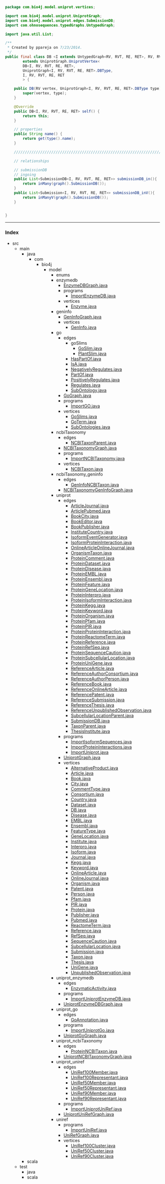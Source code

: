 
```java
package com.bio4j.model.uniprot.vertices;

import com.bio4j.model.uniprot.UniprotGraph;
import com.bio4j.model.uniprot.edges.SubmissionDB;
import com.ohnosequences.typedGraphs.UntypedGraph;

import java.util.List;

/**
 * Created by ppareja on 7/23/2014.
 */
public final class DB <I extends UntypedGraph<RV, RVT, RE, RET>, RV, RVT, RE, RET>
		extends UniprotGraph.UniprotVertex<
		DB<I, RV, RVT, RE, RET>,
		UniprotGraph<I, RV, RVT, RE, RET>.DBType,
		I, RV, RVT, RE, RET
		> {

	public DB(RV vertex, UniprotGraph<I, RV, RVT, RE, RET>.DBType type) {
		super(vertex, type);
	}

	@Override
	public DB<I, RV, RVT, RE, RET> self() {
		return this;
	}

	// properties
	public String name() {
		return get(type().name);
	}

	//////////////////////////////////////////////////////////////////////////////////////////////

	// relationships

	// submissionDB
	// ingoing
	public List<SubmissionDB<I, RV, RVT, RE, RET>> submissionDB_in(){
		return inMany(graph().SubmissionDB());
	}
	public List<Submission<I, RV, RVT, RE, RET>> submissionDB_inV(){
		return inManyV(graph().SubmissionDB());
	}


}

```


------

### Index

+ src
  + main
    + java
      + com
        + bio4j
          + model
            + enums
            + enzymedb
              + [EnzymeDBGraph.java][main\java\com\bio4j\model\enzymedb\EnzymeDBGraph.java]
              + programs
                + [ImportEnzymeDB.java][main\java\com\bio4j\model\enzymedb\programs\ImportEnzymeDB.java]
              + vertices
                + [Enzyme.java][main\java\com\bio4j\model\enzymedb\vertices\Enzyme.java]
            + geninfo
              + [GenInfoGraph.java][main\java\com\bio4j\model\geninfo\GenInfoGraph.java]
              + vertices
                + [GenInfo.java][main\java\com\bio4j\model\geninfo\vertices\GenInfo.java]
            + go
              + edges
                + goSlims
                  + [GoSlim.java][main\java\com\bio4j\model\go\edges\goSlims\GoSlim.java]
                  + [PlantSlim.java][main\java\com\bio4j\model\go\edges\goSlims\PlantSlim.java]
                + [HasPartOf.java][main\java\com\bio4j\model\go\edges\HasPartOf.java]
                + [IsA.java][main\java\com\bio4j\model\go\edges\IsA.java]
                + [NegativelyRegulates.java][main\java\com\bio4j\model\go\edges\NegativelyRegulates.java]
                + [PartOf.java][main\java\com\bio4j\model\go\edges\PartOf.java]
                + [PositivelyRegulates.java][main\java\com\bio4j\model\go\edges\PositivelyRegulates.java]
                + [Regulates.java][main\java\com\bio4j\model\go\edges\Regulates.java]
                + [SubOntology.java][main\java\com\bio4j\model\go\edges\SubOntology.java]
              + [GoGraph.java][main\java\com\bio4j\model\go\GoGraph.java]
              + programs
                + [ImportGO.java][main\java\com\bio4j\model\go\programs\ImportGO.java]
              + vertices
                + [GoSlims.java][main\java\com\bio4j\model\go\vertices\GoSlims.java]
                + [GoTerm.java][main\java\com\bio4j\model\go\vertices\GoTerm.java]
                + [SubOntologies.java][main\java\com\bio4j\model\go\vertices\SubOntologies.java]
            + ncbiTaxonomy
              + edges
                + [NCBITaxonParent.java][main\java\com\bio4j\model\ncbiTaxonomy\edges\NCBITaxonParent.java]
              + [NCBITaxonomyGraph.java][main\java\com\bio4j\model\ncbiTaxonomy\NCBITaxonomyGraph.java]
              + programs
                + [ImportNCBITaxonomy.java][main\java\com\bio4j\model\ncbiTaxonomy\programs\ImportNCBITaxonomy.java]
              + vertices
                + [NCBITaxon.java][main\java\com\bio4j\model\ncbiTaxonomy\vertices\NCBITaxon.java]
            + ncbiTaxonomy_geninfo
              + edges
                + [GenInfoNCBITaxon.java][main\java\com\bio4j\model\ncbiTaxonomy_geninfo\edges\GenInfoNCBITaxon.java]
              + [NCBITaxonomyGenInfoGraph.java][main\java\com\bio4j\model\ncbiTaxonomy_geninfo\NCBITaxonomyGenInfoGraph.java]
            + uniprot
              + edges
                + [ArticleJournal.java][main\java\com\bio4j\model\uniprot\edges\ArticleJournal.java]
                + [ArticlePubmed.java][main\java\com\bio4j\model\uniprot\edges\ArticlePubmed.java]
                + [BookCity.java][main\java\com\bio4j\model\uniprot\edges\BookCity.java]
                + [BookEditor.java][main\java\com\bio4j\model\uniprot\edges\BookEditor.java]
                + [BookPublisher.java][main\java\com\bio4j\model\uniprot\edges\BookPublisher.java]
                + [InstituteCountry.java][main\java\com\bio4j\model\uniprot\edges\InstituteCountry.java]
                + [IsoformEventGenerator.java][main\java\com\bio4j\model\uniprot\edges\IsoformEventGenerator.java]
                + [IsoformProteinInteraction.java][main\java\com\bio4j\model\uniprot\edges\IsoformProteinInteraction.java]
                + [OnlineArticleOnlineJournal.java][main\java\com\bio4j\model\uniprot\edges\OnlineArticleOnlineJournal.java]
                + [OrganismTaxon.java][main\java\com\bio4j\model\uniprot\edges\OrganismTaxon.java]
                + [ProteinComment.java][main\java\com\bio4j\model\uniprot\edges\ProteinComment.java]
                + [ProteinDataset.java][main\java\com\bio4j\model\uniprot\edges\ProteinDataset.java]
                + [ProteinDisease.java][main\java\com\bio4j\model\uniprot\edges\ProteinDisease.java]
                + [ProteinEMBL.java][main\java\com\bio4j\model\uniprot\edges\ProteinEMBL.java]
                + [ProteinEnsembl.java][main\java\com\bio4j\model\uniprot\edges\ProteinEnsembl.java]
                + [ProteinFeature.java][main\java\com\bio4j\model\uniprot\edges\ProteinFeature.java]
                + [ProteinGeneLocation.java][main\java\com\bio4j\model\uniprot\edges\ProteinGeneLocation.java]
                + [ProteinInterpro.java][main\java\com\bio4j\model\uniprot\edges\ProteinInterpro.java]
                + [ProteinIsoformInteraction.java][main\java\com\bio4j\model\uniprot\edges\ProteinIsoformInteraction.java]
                + [ProteinKegg.java][main\java\com\bio4j\model\uniprot\edges\ProteinKegg.java]
                + [ProteinKeyword.java][main\java\com\bio4j\model\uniprot\edges\ProteinKeyword.java]
                + [ProteinOrganism.java][main\java\com\bio4j\model\uniprot\edges\ProteinOrganism.java]
                + [ProteinPfam.java][main\java\com\bio4j\model\uniprot\edges\ProteinPfam.java]
                + [ProteinPIR.java][main\java\com\bio4j\model\uniprot\edges\ProteinPIR.java]
                + [ProteinProteinInteraction.java][main\java\com\bio4j\model\uniprot\edges\ProteinProteinInteraction.java]
                + [ProteinReactomeTerm.java][main\java\com\bio4j\model\uniprot\edges\ProteinReactomeTerm.java]
                + [ProteinReference.java][main\java\com\bio4j\model\uniprot\edges\ProteinReference.java]
                + [ProteinRefSeq.java][main\java\com\bio4j\model\uniprot\edges\ProteinRefSeq.java]
                + [ProteinSequenceCaution.java][main\java\com\bio4j\model\uniprot\edges\ProteinSequenceCaution.java]
                + [ProteinSubcellularLocation.java][main\java\com\bio4j\model\uniprot\edges\ProteinSubcellularLocation.java]
                + [ProteinUniGene.java][main\java\com\bio4j\model\uniprot\edges\ProteinUniGene.java]
                + [ReferenceArticle.java][main\java\com\bio4j\model\uniprot\edges\ReferenceArticle.java]
                + [ReferenceAuthorConsortium.java][main\java\com\bio4j\model\uniprot\edges\ReferenceAuthorConsortium.java]
                + [ReferenceAuthorPerson.java][main\java\com\bio4j\model\uniprot\edges\ReferenceAuthorPerson.java]
                + [ReferenceBook.java][main\java\com\bio4j\model\uniprot\edges\ReferenceBook.java]
                + [ReferenceOnlineArticle.java][main\java\com\bio4j\model\uniprot\edges\ReferenceOnlineArticle.java]
                + [ReferencePatent.java][main\java\com\bio4j\model\uniprot\edges\ReferencePatent.java]
                + [ReferenceSubmission.java][main\java\com\bio4j\model\uniprot\edges\ReferenceSubmission.java]
                + [ReferenceThesis.java][main\java\com\bio4j\model\uniprot\edges\ReferenceThesis.java]
                + [ReferenceUnpublishedObservation.java][main\java\com\bio4j\model\uniprot\edges\ReferenceUnpublishedObservation.java]
                + [SubcellularLocationParent.java][main\java\com\bio4j\model\uniprot\edges\SubcellularLocationParent.java]
                + [SubmissionDB.java][main\java\com\bio4j\model\uniprot\edges\SubmissionDB.java]
                + [TaxonParent.java][main\java\com\bio4j\model\uniprot\edges\TaxonParent.java]
                + [ThesisInstitute.java][main\java\com\bio4j\model\uniprot\edges\ThesisInstitute.java]
              + programs
                + [ImportIsoformSequences.java][main\java\com\bio4j\model\uniprot\programs\ImportIsoformSequences.java]
                + [ImportProteinInteractions.java][main\java\com\bio4j\model\uniprot\programs\ImportProteinInteractions.java]
                + [ImportUniprot.java][main\java\com\bio4j\model\uniprot\programs\ImportUniprot.java]
              + [UniprotGraph.java][main\java\com\bio4j\model\uniprot\UniprotGraph.java]
              + vertices
                + [AlternativeProduct.java][main\java\com\bio4j\model\uniprot\vertices\AlternativeProduct.java]
                + [Article.java][main\java\com\bio4j\model\uniprot\vertices\Article.java]
                + [Book.java][main\java\com\bio4j\model\uniprot\vertices\Book.java]
                + [City.java][main\java\com\bio4j\model\uniprot\vertices\City.java]
                + [CommentType.java][main\java\com\bio4j\model\uniprot\vertices\CommentType.java]
                + [Consortium.java][main\java\com\bio4j\model\uniprot\vertices\Consortium.java]
                + [Country.java][main\java\com\bio4j\model\uniprot\vertices\Country.java]
                + [Dataset.java][main\java\com\bio4j\model\uniprot\vertices\Dataset.java]
                + [DB.java][main\java\com\bio4j\model\uniprot\vertices\DB.java]
                + [Disease.java][main\java\com\bio4j\model\uniprot\vertices\Disease.java]
                + [EMBL.java][main\java\com\bio4j\model\uniprot\vertices\EMBL.java]
                + [Ensembl.java][main\java\com\bio4j\model\uniprot\vertices\Ensembl.java]
                + [FeatureType.java][main\java\com\bio4j\model\uniprot\vertices\FeatureType.java]
                + [GeneLocation.java][main\java\com\bio4j\model\uniprot\vertices\GeneLocation.java]
                + [Institute.java][main\java\com\bio4j\model\uniprot\vertices\Institute.java]
                + [Interpro.java][main\java\com\bio4j\model\uniprot\vertices\Interpro.java]
                + [Isoform.java][main\java\com\bio4j\model\uniprot\vertices\Isoform.java]
                + [Journal.java][main\java\com\bio4j\model\uniprot\vertices\Journal.java]
                + [Kegg.java][main\java\com\bio4j\model\uniprot\vertices\Kegg.java]
                + [Keyword.java][main\java\com\bio4j\model\uniprot\vertices\Keyword.java]
                + [OnlineArticle.java][main\java\com\bio4j\model\uniprot\vertices\OnlineArticle.java]
                + [OnlineJournal.java][main\java\com\bio4j\model\uniprot\vertices\OnlineJournal.java]
                + [Organism.java][main\java\com\bio4j\model\uniprot\vertices\Organism.java]
                + [Patent.java][main\java\com\bio4j\model\uniprot\vertices\Patent.java]
                + [Person.java][main\java\com\bio4j\model\uniprot\vertices\Person.java]
                + [Pfam.java][main\java\com\bio4j\model\uniprot\vertices\Pfam.java]
                + [PIR.java][main\java\com\bio4j\model\uniprot\vertices\PIR.java]
                + [Protein.java][main\java\com\bio4j\model\uniprot\vertices\Protein.java]
                + [Publisher.java][main\java\com\bio4j\model\uniprot\vertices\Publisher.java]
                + [Pubmed.java][main\java\com\bio4j\model\uniprot\vertices\Pubmed.java]
                + [ReactomeTerm.java][main\java\com\bio4j\model\uniprot\vertices\ReactomeTerm.java]
                + [Reference.java][main\java\com\bio4j\model\uniprot\vertices\Reference.java]
                + [RefSeq.java][main\java\com\bio4j\model\uniprot\vertices\RefSeq.java]
                + [SequenceCaution.java][main\java\com\bio4j\model\uniprot\vertices\SequenceCaution.java]
                + [SubcellularLocation.java][main\java\com\bio4j\model\uniprot\vertices\SubcellularLocation.java]
                + [Submission.java][main\java\com\bio4j\model\uniprot\vertices\Submission.java]
                + [Taxon.java][main\java\com\bio4j\model\uniprot\vertices\Taxon.java]
                + [Thesis.java][main\java\com\bio4j\model\uniprot\vertices\Thesis.java]
                + [UniGene.java][main\java\com\bio4j\model\uniprot\vertices\UniGene.java]
                + [UnpublishedObservation.java][main\java\com\bio4j\model\uniprot\vertices\UnpublishedObservation.java]
            + uniprot_enzymedb
              + edges
                + [EnzymaticActivity.java][main\java\com\bio4j\model\uniprot_enzymedb\edges\EnzymaticActivity.java]
              + programs
                + [ImportUniprotEnzymeDB.java][main\java\com\bio4j\model\uniprot_enzymedb\programs\ImportUniprotEnzymeDB.java]
              + [UniprotEnzymeDBGraph.java][main\java\com\bio4j\model\uniprot_enzymedb\UniprotEnzymeDBGraph.java]
            + uniprot_go
              + edges
                + [GoAnnotation.java][main\java\com\bio4j\model\uniprot_go\edges\GoAnnotation.java]
              + programs
                + [ImportUniprotGo.java][main\java\com\bio4j\model\uniprot_go\programs\ImportUniprotGo.java]
              + [UniprotGoGraph.java][main\java\com\bio4j\model\uniprot_go\UniprotGoGraph.java]
            + uniprot_ncbiTaxonomy
              + edges
                + [ProteinNCBITaxon.java][main\java\com\bio4j\model\uniprot_ncbiTaxonomy\edges\ProteinNCBITaxon.java]
              + [UniprotNCBITaxonomyGraph.java][main\java\com\bio4j\model\uniprot_ncbiTaxonomy\UniprotNCBITaxonomyGraph.java]
            + uniprot_uniref
              + edges
                + [UniRef100Member.java][main\java\com\bio4j\model\uniprot_uniref\edges\UniRef100Member.java]
                + [UniRef100Representant.java][main\java\com\bio4j\model\uniprot_uniref\edges\UniRef100Representant.java]
                + [UniRef50Member.java][main\java\com\bio4j\model\uniprot_uniref\edges\UniRef50Member.java]
                + [UniRef50Representant.java][main\java\com\bio4j\model\uniprot_uniref\edges\UniRef50Representant.java]
                + [UniRef90Member.java][main\java\com\bio4j\model\uniprot_uniref\edges\UniRef90Member.java]
                + [UniRef90Representant.java][main\java\com\bio4j\model\uniprot_uniref\edges\UniRef90Representant.java]
              + programs
                + [ImportUniprotUniRef.java][main\java\com\bio4j\model\uniprot_uniref\programs\ImportUniprotUniRef.java]
              + [UniprotUniRefGraph.java][main\java\com\bio4j\model\uniprot_uniref\UniprotUniRefGraph.java]
            + uniref
              + programs
                + [ImportUniRef.java][main\java\com\bio4j\model\uniref\programs\ImportUniRef.java]
              + [UniRefGraph.java][main\java\com\bio4j\model\uniref\UniRefGraph.java]
              + vertices
                + [UniRef100Cluster.java][main\java\com\bio4j\model\uniref\vertices\UniRef100Cluster.java]
                + [UniRef50Cluster.java][main\java\com\bio4j\model\uniref\vertices\UniRef50Cluster.java]
                + [UniRef90Cluster.java][main\java\com\bio4j\model\uniref\vertices\UniRef90Cluster.java]
    + scala
  + test
    + java
    + scala

[main\java\com\bio4j\model\enzymedb\EnzymeDBGraph.java]: ..\..\enzymedb\EnzymeDBGraph.java.md
[main\java\com\bio4j\model\enzymedb\programs\ImportEnzymeDB.java]: ..\..\enzymedb\programs\ImportEnzymeDB.java.md
[main\java\com\bio4j\model\enzymedb\vertices\Enzyme.java]: ..\..\enzymedb\vertices\Enzyme.java.md
[main\java\com\bio4j\model\geninfo\GenInfoGraph.java]: ..\..\geninfo\GenInfoGraph.java.md
[main\java\com\bio4j\model\geninfo\vertices\GenInfo.java]: ..\..\geninfo\vertices\GenInfo.java.md
[main\java\com\bio4j\model\go\edges\goSlims\GoSlim.java]: ..\..\go\edges\goSlims\GoSlim.java.md
[main\java\com\bio4j\model\go\edges\goSlims\PlantSlim.java]: ..\..\go\edges\goSlims\PlantSlim.java.md
[main\java\com\bio4j\model\go\edges\HasPartOf.java]: ..\..\go\edges\HasPartOf.java.md
[main\java\com\bio4j\model\go\edges\IsA.java]: ..\..\go\edges\IsA.java.md
[main\java\com\bio4j\model\go\edges\NegativelyRegulates.java]: ..\..\go\edges\NegativelyRegulates.java.md
[main\java\com\bio4j\model\go\edges\PartOf.java]: ..\..\go\edges\PartOf.java.md
[main\java\com\bio4j\model\go\edges\PositivelyRegulates.java]: ..\..\go\edges\PositivelyRegulates.java.md
[main\java\com\bio4j\model\go\edges\Regulates.java]: ..\..\go\edges\Regulates.java.md
[main\java\com\bio4j\model\go\edges\SubOntology.java]: ..\..\go\edges\SubOntology.java.md
[main\java\com\bio4j\model\go\GoGraph.java]: ..\..\go\GoGraph.java.md
[main\java\com\bio4j\model\go\programs\ImportGO.java]: ..\..\go\programs\ImportGO.java.md
[main\java\com\bio4j\model\go\vertices\GoSlims.java]: ..\..\go\vertices\GoSlims.java.md
[main\java\com\bio4j\model\go\vertices\GoTerm.java]: ..\..\go\vertices\GoTerm.java.md
[main\java\com\bio4j\model\go\vertices\SubOntologies.java]: ..\..\go\vertices\SubOntologies.java.md
[main\java\com\bio4j\model\ncbiTaxonomy\edges\NCBITaxonParent.java]: ..\..\ncbiTaxonomy\edges\NCBITaxonParent.java.md
[main\java\com\bio4j\model\ncbiTaxonomy\NCBITaxonomyGraph.java]: ..\..\ncbiTaxonomy\NCBITaxonomyGraph.java.md
[main\java\com\bio4j\model\ncbiTaxonomy\programs\ImportNCBITaxonomy.java]: ..\..\ncbiTaxonomy\programs\ImportNCBITaxonomy.java.md
[main\java\com\bio4j\model\ncbiTaxonomy\vertices\NCBITaxon.java]: ..\..\ncbiTaxonomy\vertices\NCBITaxon.java.md
[main\java\com\bio4j\model\ncbiTaxonomy_geninfo\edges\GenInfoNCBITaxon.java]: ..\..\ncbiTaxonomy_geninfo\edges\GenInfoNCBITaxon.java.md
[main\java\com\bio4j\model\ncbiTaxonomy_geninfo\NCBITaxonomyGenInfoGraph.java]: ..\..\ncbiTaxonomy_geninfo\NCBITaxonomyGenInfoGraph.java.md
[main\java\com\bio4j\model\uniprot\edges\ArticleJournal.java]: ..\edges\ArticleJournal.java.md
[main\java\com\bio4j\model\uniprot\edges\ArticlePubmed.java]: ..\edges\ArticlePubmed.java.md
[main\java\com\bio4j\model\uniprot\edges\BookCity.java]: ..\edges\BookCity.java.md
[main\java\com\bio4j\model\uniprot\edges\BookEditor.java]: ..\edges\BookEditor.java.md
[main\java\com\bio4j\model\uniprot\edges\BookPublisher.java]: ..\edges\BookPublisher.java.md
[main\java\com\bio4j\model\uniprot\edges\InstituteCountry.java]: ..\edges\InstituteCountry.java.md
[main\java\com\bio4j\model\uniprot\edges\IsoformEventGenerator.java]: ..\edges\IsoformEventGenerator.java.md
[main\java\com\bio4j\model\uniprot\edges\IsoformProteinInteraction.java]: ..\edges\IsoformProteinInteraction.java.md
[main\java\com\bio4j\model\uniprot\edges\OnlineArticleOnlineJournal.java]: ..\edges\OnlineArticleOnlineJournal.java.md
[main\java\com\bio4j\model\uniprot\edges\OrganismTaxon.java]: ..\edges\OrganismTaxon.java.md
[main\java\com\bio4j\model\uniprot\edges\ProteinComment.java]: ..\edges\ProteinComment.java.md
[main\java\com\bio4j\model\uniprot\edges\ProteinDataset.java]: ..\edges\ProteinDataset.java.md
[main\java\com\bio4j\model\uniprot\edges\ProteinDisease.java]: ..\edges\ProteinDisease.java.md
[main\java\com\bio4j\model\uniprot\edges\ProteinEMBL.java]: ..\edges\ProteinEMBL.java.md
[main\java\com\bio4j\model\uniprot\edges\ProteinEnsembl.java]: ..\edges\ProteinEnsembl.java.md
[main\java\com\bio4j\model\uniprot\edges\ProteinFeature.java]: ..\edges\ProteinFeature.java.md
[main\java\com\bio4j\model\uniprot\edges\ProteinGeneLocation.java]: ..\edges\ProteinGeneLocation.java.md
[main\java\com\bio4j\model\uniprot\edges\ProteinInterpro.java]: ..\edges\ProteinInterpro.java.md
[main\java\com\bio4j\model\uniprot\edges\ProteinIsoformInteraction.java]: ..\edges\ProteinIsoformInteraction.java.md
[main\java\com\bio4j\model\uniprot\edges\ProteinKegg.java]: ..\edges\ProteinKegg.java.md
[main\java\com\bio4j\model\uniprot\edges\ProteinKeyword.java]: ..\edges\ProteinKeyword.java.md
[main\java\com\bio4j\model\uniprot\edges\ProteinOrganism.java]: ..\edges\ProteinOrganism.java.md
[main\java\com\bio4j\model\uniprot\edges\ProteinPfam.java]: ..\edges\ProteinPfam.java.md
[main\java\com\bio4j\model\uniprot\edges\ProteinPIR.java]: ..\edges\ProteinPIR.java.md
[main\java\com\bio4j\model\uniprot\edges\ProteinProteinInteraction.java]: ..\edges\ProteinProteinInteraction.java.md
[main\java\com\bio4j\model\uniprot\edges\ProteinReactomeTerm.java]: ..\edges\ProteinReactomeTerm.java.md
[main\java\com\bio4j\model\uniprot\edges\ProteinReference.java]: ..\edges\ProteinReference.java.md
[main\java\com\bio4j\model\uniprot\edges\ProteinRefSeq.java]: ..\edges\ProteinRefSeq.java.md
[main\java\com\bio4j\model\uniprot\edges\ProteinSequenceCaution.java]: ..\edges\ProteinSequenceCaution.java.md
[main\java\com\bio4j\model\uniprot\edges\ProteinSubcellularLocation.java]: ..\edges\ProteinSubcellularLocation.java.md
[main\java\com\bio4j\model\uniprot\edges\ProteinUniGene.java]: ..\edges\ProteinUniGene.java.md
[main\java\com\bio4j\model\uniprot\edges\ReferenceArticle.java]: ..\edges\ReferenceArticle.java.md
[main\java\com\bio4j\model\uniprot\edges\ReferenceAuthorConsortium.java]: ..\edges\ReferenceAuthorConsortium.java.md
[main\java\com\bio4j\model\uniprot\edges\ReferenceAuthorPerson.java]: ..\edges\ReferenceAuthorPerson.java.md
[main\java\com\bio4j\model\uniprot\edges\ReferenceBook.java]: ..\edges\ReferenceBook.java.md
[main\java\com\bio4j\model\uniprot\edges\ReferenceOnlineArticle.java]: ..\edges\ReferenceOnlineArticle.java.md
[main\java\com\bio4j\model\uniprot\edges\ReferencePatent.java]: ..\edges\ReferencePatent.java.md
[main\java\com\bio4j\model\uniprot\edges\ReferenceSubmission.java]: ..\edges\ReferenceSubmission.java.md
[main\java\com\bio4j\model\uniprot\edges\ReferenceThesis.java]: ..\edges\ReferenceThesis.java.md
[main\java\com\bio4j\model\uniprot\edges\ReferenceUnpublishedObservation.java]: ..\edges\ReferenceUnpublishedObservation.java.md
[main\java\com\bio4j\model\uniprot\edges\SubcellularLocationParent.java]: ..\edges\SubcellularLocationParent.java.md
[main\java\com\bio4j\model\uniprot\edges\SubmissionDB.java]: ..\edges\SubmissionDB.java.md
[main\java\com\bio4j\model\uniprot\edges\TaxonParent.java]: ..\edges\TaxonParent.java.md
[main\java\com\bio4j\model\uniprot\edges\ThesisInstitute.java]: ..\edges\ThesisInstitute.java.md
[main\java\com\bio4j\model\uniprot\programs\ImportIsoformSequences.java]: ..\programs\ImportIsoformSequences.java.md
[main\java\com\bio4j\model\uniprot\programs\ImportProteinInteractions.java]: ..\programs\ImportProteinInteractions.java.md
[main\java\com\bio4j\model\uniprot\programs\ImportUniprot.java]: ..\programs\ImportUniprot.java.md
[main\java\com\bio4j\model\uniprot\UniprotGraph.java]: ..\UniprotGraph.java.md
[main\java\com\bio4j\model\uniprot\vertices\AlternativeProduct.java]: AlternativeProduct.java.md
[main\java\com\bio4j\model\uniprot\vertices\Article.java]: Article.java.md
[main\java\com\bio4j\model\uniprot\vertices\Book.java]: Book.java.md
[main\java\com\bio4j\model\uniprot\vertices\City.java]: City.java.md
[main\java\com\bio4j\model\uniprot\vertices\CommentType.java]: CommentType.java.md
[main\java\com\bio4j\model\uniprot\vertices\Consortium.java]: Consortium.java.md
[main\java\com\bio4j\model\uniprot\vertices\Country.java]: Country.java.md
[main\java\com\bio4j\model\uniprot\vertices\Dataset.java]: Dataset.java.md
[main\java\com\bio4j\model\uniprot\vertices\DB.java]: DB.java.md
[main\java\com\bio4j\model\uniprot\vertices\Disease.java]: Disease.java.md
[main\java\com\bio4j\model\uniprot\vertices\EMBL.java]: EMBL.java.md
[main\java\com\bio4j\model\uniprot\vertices\Ensembl.java]: Ensembl.java.md
[main\java\com\bio4j\model\uniprot\vertices\FeatureType.java]: FeatureType.java.md
[main\java\com\bio4j\model\uniprot\vertices\GeneLocation.java]: GeneLocation.java.md
[main\java\com\bio4j\model\uniprot\vertices\Institute.java]: Institute.java.md
[main\java\com\bio4j\model\uniprot\vertices\Interpro.java]: Interpro.java.md
[main\java\com\bio4j\model\uniprot\vertices\Isoform.java]: Isoform.java.md
[main\java\com\bio4j\model\uniprot\vertices\Journal.java]: Journal.java.md
[main\java\com\bio4j\model\uniprot\vertices\Kegg.java]: Kegg.java.md
[main\java\com\bio4j\model\uniprot\vertices\Keyword.java]: Keyword.java.md
[main\java\com\bio4j\model\uniprot\vertices\OnlineArticle.java]: OnlineArticle.java.md
[main\java\com\bio4j\model\uniprot\vertices\OnlineJournal.java]: OnlineJournal.java.md
[main\java\com\bio4j\model\uniprot\vertices\Organism.java]: Organism.java.md
[main\java\com\bio4j\model\uniprot\vertices\Patent.java]: Patent.java.md
[main\java\com\bio4j\model\uniprot\vertices\Person.java]: Person.java.md
[main\java\com\bio4j\model\uniprot\vertices\Pfam.java]: Pfam.java.md
[main\java\com\bio4j\model\uniprot\vertices\PIR.java]: PIR.java.md
[main\java\com\bio4j\model\uniprot\vertices\Protein.java]: Protein.java.md
[main\java\com\bio4j\model\uniprot\vertices\Publisher.java]: Publisher.java.md
[main\java\com\bio4j\model\uniprot\vertices\Pubmed.java]: Pubmed.java.md
[main\java\com\bio4j\model\uniprot\vertices\ReactomeTerm.java]: ReactomeTerm.java.md
[main\java\com\bio4j\model\uniprot\vertices\Reference.java]: Reference.java.md
[main\java\com\bio4j\model\uniprot\vertices\RefSeq.java]: RefSeq.java.md
[main\java\com\bio4j\model\uniprot\vertices\SequenceCaution.java]: SequenceCaution.java.md
[main\java\com\bio4j\model\uniprot\vertices\SubcellularLocation.java]: SubcellularLocation.java.md
[main\java\com\bio4j\model\uniprot\vertices\Submission.java]: Submission.java.md
[main\java\com\bio4j\model\uniprot\vertices\Taxon.java]: Taxon.java.md
[main\java\com\bio4j\model\uniprot\vertices\Thesis.java]: Thesis.java.md
[main\java\com\bio4j\model\uniprot\vertices\UniGene.java]: UniGene.java.md
[main\java\com\bio4j\model\uniprot\vertices\UnpublishedObservation.java]: UnpublishedObservation.java.md
[main\java\com\bio4j\model\uniprot_enzymedb\edges\EnzymaticActivity.java]: ..\..\uniprot_enzymedb\edges\EnzymaticActivity.java.md
[main\java\com\bio4j\model\uniprot_enzymedb\programs\ImportUniprotEnzymeDB.java]: ..\..\uniprot_enzymedb\programs\ImportUniprotEnzymeDB.java.md
[main\java\com\bio4j\model\uniprot_enzymedb\UniprotEnzymeDBGraph.java]: ..\..\uniprot_enzymedb\UniprotEnzymeDBGraph.java.md
[main\java\com\bio4j\model\uniprot_go\edges\GoAnnotation.java]: ..\..\uniprot_go\edges\GoAnnotation.java.md
[main\java\com\bio4j\model\uniprot_go\programs\ImportUniprotGo.java]: ..\..\uniprot_go\programs\ImportUniprotGo.java.md
[main\java\com\bio4j\model\uniprot_go\UniprotGoGraph.java]: ..\..\uniprot_go\UniprotGoGraph.java.md
[main\java\com\bio4j\model\uniprot_ncbiTaxonomy\edges\ProteinNCBITaxon.java]: ..\..\uniprot_ncbiTaxonomy\edges\ProteinNCBITaxon.java.md
[main\java\com\bio4j\model\uniprot_ncbiTaxonomy\UniprotNCBITaxonomyGraph.java]: ..\..\uniprot_ncbiTaxonomy\UniprotNCBITaxonomyGraph.java.md
[main\java\com\bio4j\model\uniprot_uniref\edges\UniRef100Member.java]: ..\..\uniprot_uniref\edges\UniRef100Member.java.md
[main\java\com\bio4j\model\uniprot_uniref\edges\UniRef100Representant.java]: ..\..\uniprot_uniref\edges\UniRef100Representant.java.md
[main\java\com\bio4j\model\uniprot_uniref\edges\UniRef50Member.java]: ..\..\uniprot_uniref\edges\UniRef50Member.java.md
[main\java\com\bio4j\model\uniprot_uniref\edges\UniRef50Representant.java]: ..\..\uniprot_uniref\edges\UniRef50Representant.java.md
[main\java\com\bio4j\model\uniprot_uniref\edges\UniRef90Member.java]: ..\..\uniprot_uniref\edges\UniRef90Member.java.md
[main\java\com\bio4j\model\uniprot_uniref\edges\UniRef90Representant.java]: ..\..\uniprot_uniref\edges\UniRef90Representant.java.md
[main\java\com\bio4j\model\uniprot_uniref\programs\ImportUniprotUniRef.java]: ..\..\uniprot_uniref\programs\ImportUniprotUniRef.java.md
[main\java\com\bio4j\model\uniprot_uniref\UniprotUniRefGraph.java]: ..\..\uniprot_uniref\UniprotUniRefGraph.java.md
[main\java\com\bio4j\model\uniref\programs\ImportUniRef.java]: ..\..\uniref\programs\ImportUniRef.java.md
[main\java\com\bio4j\model\uniref\UniRefGraph.java]: ..\..\uniref\UniRefGraph.java.md
[main\java\com\bio4j\model\uniref\vertices\UniRef100Cluster.java]: ..\..\uniref\vertices\UniRef100Cluster.java.md
[main\java\com\bio4j\model\uniref\vertices\UniRef50Cluster.java]: ..\..\uniref\vertices\UniRef50Cluster.java.md
[main\java\com\bio4j\model\uniref\vertices\UniRef90Cluster.java]: ..\..\uniref\vertices\UniRef90Cluster.java.md